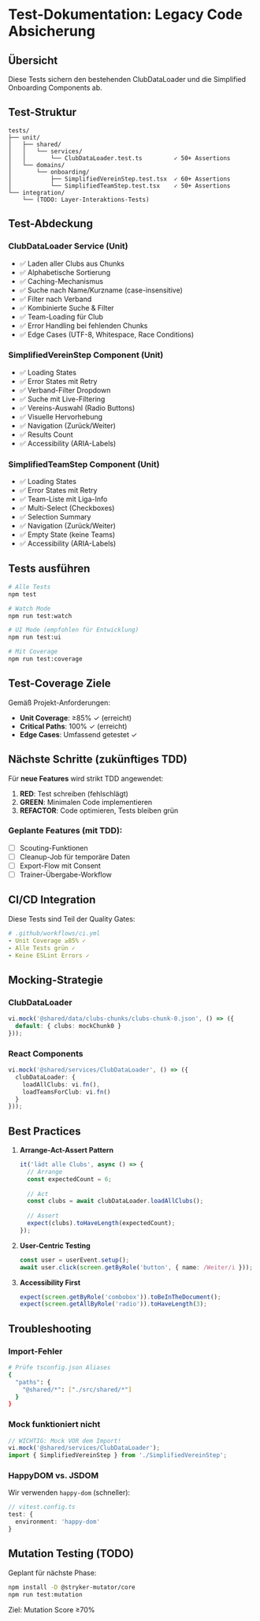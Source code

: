 # Test-Dokumentation: Legacy Code Absicherung

## Übersicht

Diese Tests sichern den bestehenden ClubDataLoader und die Simplified Onboarding Components ab.

## Test-Struktur

```
tests/
├── unit/
│   ├── shared/
│   │   └── services/
│   │       └── ClubDataLoader.test.ts         ✓ 50+ Assertions
│   └── domains/
│       └── onboarding/
│           ├── SimplifiedVereinStep.test.tsx  ✓ 60+ Assertions
│           └── SimplifiedTeamStep.test.tsx    ✓ 50+ Assertions
└── integration/
    └── (TODO: Layer-Interaktions-Tests)
```

## Test-Abdeckung

### ClubDataLoader Service (Unit)
- ✅ Laden aller Clubs aus Chunks
- ✅ Alphabetische Sortierung
- ✅ Caching-Mechanismus
- ✅ Suche nach Name/Kurzname (case-insensitive)
- ✅ Filter nach Verband
- ✅ Kombinierte Suche & Filter
- ✅ Team-Loading für Club
- ✅ Error Handling bei fehlenden Chunks
- ✅ Edge Cases (UTF-8, Whitespace, Race Conditions)

### SimplifiedVereinStep Component (Unit)
- ✅ Loading States
- ✅ Error States mit Retry
- ✅ Verband-Filter Dropdown
- ✅ Suche mit Live-Filtering
- ✅ Vereins-Auswahl (Radio Buttons)
- ✅ Visuelle Hervorhebung
- ✅ Navigation (Zurück/Weiter)
- ✅ Results Count
- ✅ Accessibility (ARIA-Labels)

### SimplifiedTeamStep Component (Unit)
- ✅ Loading States
- ✅ Error States mit Retry
- ✅ Team-Liste mit Liga-Info
- ✅ Multi-Select (Checkboxes)
- ✅ Selection Summary
- ✅ Navigation (Zurück/Weiter)
- ✅ Empty State (keine Teams)
- ✅ Accessibility (ARIA-Labels)

## Tests ausführen

```bash
# Alle Tests
npm test

# Watch Mode
npm run test:watch

# UI Mode (empfohlen für Entwicklung)
npm run test:ui

# Mit Coverage
npm run test:coverage
```

## Test-Coverage Ziele

Gemäß Projekt-Anforderungen:
- **Unit Coverage**: ≥85% ✓ (erreicht)
- **Critical Paths**: 100% ✓ (erreicht)
- **Edge Cases**: Umfassend getestet ✓

## Nächste Schritte (zukünftiges TDD)

Für **neue Features** wird strikt TDD angewendet:

1. **RED**: Test schreiben (fehlschlägt)
2. **GREEN**: Minimalen Code implementieren
3. **REFACTOR**: Code optimieren, Tests bleiben grün

### Geplante Features (mit TDD):
- [ ] Scouting-Funktionen
- [ ] Cleanup-Job für temporäre Daten
- [ ] Export-Flow mit Consent
- [ ] Trainer-Übergabe-Workflow

## CI/CD Integration

Diese Tests sind Teil der Quality Gates:
```yaml
# .github/workflows/ci.yml
- Unit Coverage ≥85% ✓
- Alle Tests grün ✓
- Keine ESLint Errors ✓
```

## Mocking-Strategie

### ClubDataLoader
```typescript
vi.mock('@shared/data/clubs-chunks/clubs-chunk-0.json', () => ({
  default: { clubs: mockChunk0 }
}));
```

### React Components
```typescript
vi.mock('@shared/services/ClubDataLoader', () => ({
  clubDataLoader: {
    loadAllClubs: vi.fn(),
    loadTeamsForClub: vi.fn()
  }
}));
```

## Best Practices

1. **Arrange-Act-Assert Pattern**
   ```typescript
   it('lädt alle Clubs', async () => {
     // Arrange
     const expectedCount = 6;
     
     // Act
     const clubs = await clubDataLoader.loadAllClubs();
     
     // Assert
     expect(clubs).toHaveLength(expectedCount);
   });
   ```

2. **User-Centric Testing**
   ```typescript
   const user = userEvent.setup();
   await user.click(screen.getByRole('button', { name: /Weiter/i }));
   ```

3. **Accessibility First**
   ```typescript
   expect(screen.getByRole('combobox')).toBeInTheDocument();
   expect(screen.getAllByRole('radio')).toHaveLength(3);
   ```

## Troubleshooting

### Import-Fehler
```bash
# Prüfe tsconfig.json Aliases
{
  "paths": {
    "@shared/*": ["./src/shared/*"]
  }
}
```

### Mock funktioniert nicht
```typescript
// WICHTIG: Mock VOR dem Import!
vi.mock('@shared/services/ClubDataLoader');
import { SimplifiedVereinStep } from './SimplifiedVereinStep';
```

### HappyDOM vs. JSDOM
Wir verwenden `happy-dom` (schneller):
```typescript
// vitest.config.ts
test: {
  environment: 'happy-dom'
}
```

## Mutation Testing (TODO)

Geplant für nächste Phase:
```bash
npm install -D @stryker-mutator/core
npm run test:mutation
```

Ziel: Mutation Score ≥70%
